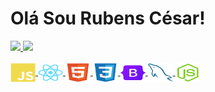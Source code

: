 # Olá Sou Rubens César!

 <div>
  <a href="https://github.com/CesarCruz-lab">
    
  <img height="180em" src="https://github-readme-stats.vercel.app/api?username=CesarCruz-lab&show_icons=true&theme=gotham&include_all_commits=true&count_private=true"/>
    
  <img height="180em" src="https://github-readme-stats.vercel.app/api/top-langs/?username=CesarCruz-lab&layout=compact&langs_count=7&theme=gotham"/>
</div>
<div style="display: inline_block"><br>
  <img align="center" alt="CesarCruz-lab-Js" height="30" width="40" src="https://raw.githubusercontent.com/devicons/devicon/master/icons/javascript/javascript-plain.svg">
  <img align="center" alt="CesarCruz-lab-React" height="30" width="40" src="https://raw.githubusercontent.com/devicons/devicon/master/icons/react/react-original.svg">
  <img align="center" alt="CesarCruz-lab-HTML" height="30" width="40" src="https://raw.githubusercontent.com/devicons/devicon/master/icons/html5/html5-original.svg">
  <img align="center" alt="CesarCruz-lab-CSS" height="30" width="40" src="https://raw.githubusercontent.com/devicons/devicon/master/icons/css3/css3-original.svg">
  
  <img align="center" alt="CesarCruz-lab-Bootstrap" height="30" width="40" src="https://raw.githubusercontent.com/devicons/devicon/master/icons/bootstrap/bootstrap-original.svg">
  
  <img align="center" alt="gerson-MYSQL" height="30" width="40" src="https://raw.githubusercontent.com/devicons/devicon/master/icons/mysql/mysql-original.svg">
  <img align="center" alt="gerson-NODEJS" height="30" width="40" src="https://raw.githubusercontent.com/devicons/devicon/master/icons/nodejs/nodejs-original.svg">
</div>

